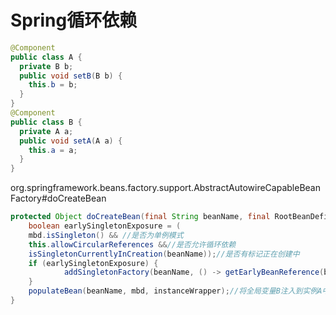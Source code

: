 # Spring循环依赖

```java
@Component
public class A {
  private B b;
  public void setB(B b) {
    this.b = b;
  }
}
@Component
public class B {
  private A a;
  public void setA(A a) {
    this.a = a;
  }
}
```

org.springframework.beans.factory.support.AbstractAutowireCapableBeanFactory#doCreateBean

```java
protected Object doCreateBean(final String beanName, final RootBeanDefinition mbd, final @Nullable Object[] args){
	boolean earlySingletonExposure = (
    mbd.isSingleton() && //是否为单例模式
    this.allowCircularReferences &&//是否允许循环依赖
    isSingletonCurrentlyInCreation(beanName));//是否有标记正在创建中
	if (earlySingletonExposure) {
			addSingletonFactory(beanName, () -> getEarlyBeanReference(beanName, mbd, bean));//getEarlyBeanReference获取全局变量还没有赋值的实例A，将其放入到三级缓存
	}
    populateBean(beanName, mbd, instanceWrapper);//将全局变量B注入到实例A中
}
```

